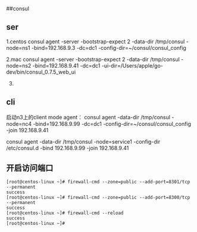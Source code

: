 ##consul

## ser
1.centos
consul agent -server -bootstrap-expect 2 -data-dir /tmp/consul -node=ns1 -bind=192.168.9.3 -dc=dc1 -config-dir=~/consul/consul_config
<!-- consul agent -server -bootstrap-expect 2 -data-dir /tmp/consul -node=n2 -bind=192.168.9.99 -dc=dc1 -->

2.mac
consul agent -server -bootstrap-expect 2 -data-dir /tmp/consul -node=ns2 -bind=192.168.9.41 -dc=dc1 -ui-dir=/Users/apple/go-dev/bin/consul_0.7.5_web_ui

3.
## cli
启动n3上的client mode agent：
consul agent  -data-dir /tmp/consul -node=nc4 -bind=192.168.9.99  -dc=dc1 -config-dir=~/consul/consul_config -join 192.168.9.41

consul agent -data-dir /tmp/consul -node=service1 -config-dir /etc/consul.d -bind 192.168.9.99 -join 192.168.9.41


## 开启访问端口
```
[root@centos-linux ~]# firewall-cmd --zone=public --add-port=8301/tcp --permanent
success
[root@centos-linux ~]# firewall-cmd --zone=public --add-port=8300/tcp --permanent
success
[root@centos-linux ~]# firewall-cmd --reload
success
[root@centos-linux ~]#
```
